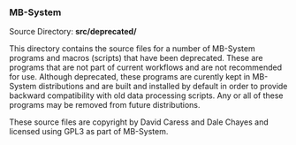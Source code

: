 ### MB-System

Source Directory: **src/deprecated/**

This directory contains the source files for a number of MB-System programs and macros (scripts) that have been deprecated. These are programs that are not part of current workflows and are not recommended for use. Although deprecated, these programs are curently kept in MB-System distributions and are built and installed by default in order to provide backward compatibility with old data processing scripts. Any or all of these programs may be removed from future distributions.

These source files are copyright by David Caress and Dale Chayes and licensed using GPL3 as part of MB-System.